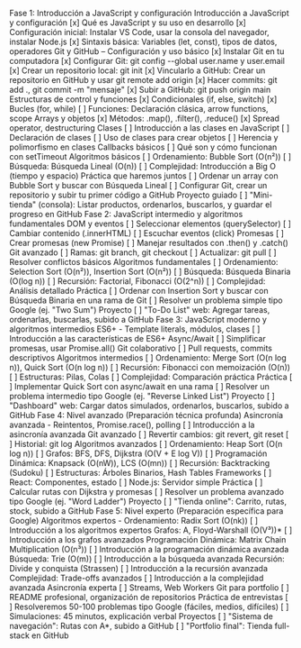 Fase 1: Introducción a JavaScript y configuración
Introducción a JavaScript y configuración
[x] Qué es JavaScript y su uso en desarrollo
[x] Configuración inicial: Instalar VS Code, usar la consola del navegador, instalar Node.js
[x] Sintaxis básica: Variables (let, const), tipos de datos, operadores
Git y GitHub – Configuración y uso básico
[x] Instalar Git en tu computadora
[x] Configurar Git: git config --global user.name y user.email
[x] Crear un repositorio local: git init
[x] Vincularlo a GitHub: Crear un repositorio en GitHub y usar git remote add origin
[x] Hacer commits: git add ., git commit -m "mensaje"
[x] Subir a GitHub: git push origin main
Estructuras de control y funciones
[x] Condicionales (if, else, switch)
[x] Bucles (for, while)
[ ] Funciones: Declaración clásica, arrow functions, scope
Arrays y objetos
[x] Métodos: .map(), .filter(), .reduce()
[x] Spread operator, destructuring
Clases
[ ] Introducción a las clases en JavaScript
[ ] Declaración de clases
[ ] Uso de clases para crear objetos
[ ] Herencia y polimorfismo en clases
Callbacks básicos
[ ] Qué son y cómo funcionan con setTimeout
Algoritmos básicos
[ ] Ordenamiento: Bubble Sort (O(n²))
[ ] Búsqueda: Búsqueda Lineal (O(n))
[ ] Complejidad: Introducción a Big O (tiempo y espacio)
Práctica que haremos juntos
[ ] Ordenar un array con Bubble Sort y buscar con Búsqueda Lineal
[ ] Configurar Git, crear un repositorio y subir tu primer código a GitHub
Proyecto guiado
[ ] "Mini-tienda" (consola): Listar productos, ordenarlos, buscarlos, y guardar el progreso en GitHub
Fase 2: JavaScript intermedio y algoritmos fundamentales
DOM y eventos
[ ] Seleccionar elementos (querySelector)
[ ] Cambiar contenido (.innerHTML)
[ ] Escuchar eventos (click)
Promesas
[ ] Crear promesas (new Promise)
[ ] Manejar resultados con .then() y .catch()
Git avanzado
[ ] Ramas: git branch, git checkout
[ ] Actualizar: git pull
[ ] Resolver conflictos básicos
Algoritmos fundamentales
[ ] Ordenamiento: Selection Sort (O(n²)), Insertion Sort (O(n²))
[ ] Búsqueda: Búsqueda Binaria (O(log n))
[ ] Recursión: Factorial, Fibonacci (O(2^n))
[ ] Complejidad: Análisis detallado
Práctica
[ ] Ordenar con Insertion Sort y buscar con Búsqueda Binaria en una rama de Git
[ ] Resolver un problema simple tipo Google (ej. "Two Sum")
Proyecto
[ ] "To-Do List" web: Agregar tareas, ordenarlas, buscarlas, subido a GitHub
Fase 3: JavaScript moderno y algoritmos intermedios
ES6+ - Template literals, módulos, clases
[ ] Introducción a las características de ES6+
Async/Await
[ ] Simplificar promesas, usar Promise.all()
Git colaborativo
[ ] Pull requests, commits descriptivos
Algoritmos intermedios
[ ] Ordenamiento: Merge Sort (O(n log n)), Quick Sort (O(n log n))
[ ] Recursión: Fibonacci con memoización (O(n))
[ ] Estructuras: Pilas, Colas
[ ] Complejidad: Comparación práctica
Práctica
[ ] Implementar Quick Sort con async/await en una rama
[ ] Resolver un problema intermedio tipo Google (ej. "Reverse Linked List")
Proyecto
[ ] "Dashboard" web: Cargar datos simulados, ordenarlos, buscarlos, subido a GitHub
Fase 4: Nivel avanzado (Preparación técnica profunda)
Asincronía avanzada - Reintentos, Promise.race(), polling
[ ] Introducción a la asincronía avanzada
Git avanzado
[ ] Revertir cambios: git revert, git reset
[ ] Historial: git log
Algoritmos avanzados
[ ] Ordenamiento: Heap Sort (O(n log n))
[ ] Grafos: BFS, DFS, Dijkstra (O(V + E log V))
[ ] Programación Dinámica: Knapsack (O(nW)), LCS (O(mn))
[ ] Recursión: Backtracking (Sudoku)
[ ] Estructuras: Árboles Binarios, Hash Tables
Frameworks
[ ] React: Componentes, estado
[ ] Node.js: Servidor simple
Práctica
[ ] Calcular rutas con Dijkstra y promesas
[ ] Resolver un problema avanzado tipo Google (ej. "Word Ladder")
Proyecto
[ ] "Tienda online": Carrito, rutas, stock, subido a GitHub
Fase 5: Nivel experto (Preparación específica para Google)
Algoritmos expertos - Ordenamiento: Radix Sort (O(nk))
[ ] Introducción a los algoritmos expertos
Grafos: A, Floyd-Warshall (O(V³))*
[ ] Introducción a los grafos avanzados
Programación Dinámica: Matrix Chain Multiplication (O(n³))
[ ] Introducción a la programación dinámica avanzada
Búsqueda: Trie (O(m))
[ ] Introducción a la búsqueda avanzada
Recursión: Divide y conquista (Strassen)
[ ] Introducción a la recursión avanzada
Complejidad: Trade-offs avanzados
[ ] Introducción a la complejidad avanzada
Asincronía experta
[ ] Streams, Web Workers
Git para portfolio
[ ] README profesional, organización de repositorios
Práctica de entrevistas
[ ] Resolveremos 50-100 problemas tipo Google (fáciles, medios, difíciles)
[ ] Simulaciones: 45 minutos, explicación verbal
Proyectos
[ ] "Sistema de navegación": Rutas con A*, subido a GitHub
[ ] "Portfolio final": Tienda full-stack en GitHub